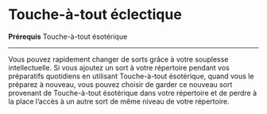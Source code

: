 # Touche-à-tout éclectique

<p><strong>Prérequis</strong> Touche-à-tout ésotérique</p>
<hr>
<p>Vous pouvez rapidement changer de sorts grâce à votre souplesse intellectuelle. Si vous ajoutez un sort à votre répertoire pendant vos préparatifs quotidiens en utilisant Touche-à-tout ésotérique, quand vous le préparez à nouveau, vous pouvez choisir de garder ce nouveau sort provenant de Touche-à-tout ésotérique dans votre répertoire et de perdre à la place l’accès à un autre sort de même niveau de votre répertoire.</p>